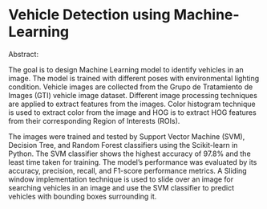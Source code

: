 # Vehicle Detection using Machine-Learning

Abstract:

The goal is to design Machine Learning model to identify vehicles in an image. The model is trained with different poses with environmental lighting condition. Vehicle images are collected from the Grupo de Tratamiento de Images (GTI) vehicle image dataset. Different image processing techniques are applied to extract features from the images. Color histogram technique is used to extract color from the image and HOG is to extract HOG features from their corresponding Region of Interests (ROIs). 

The images were trained and tested by Support Vector Machine (SVM), Decision Tree, and Random Forest classifiers using the Scikit-learn in Python. The SVM classifier shows the highest accuracy of 97.8% and the least time taken for training. The model’s performance was evaluated by its accuracy, precision, recall, and F1-score performance metrics. A Sliding window implementation technique is used to slide over an image for searching vehicles in an image and use the SVM classifier to predict vehicles with bounding boxes surrounding it.
